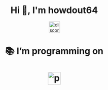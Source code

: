 <h1 align="center">Hi 👋, I'm howdout64</h1>
<p align="center">
  <a href="https://discord.com/users/572828427275599882" target="blank"><img width="35" alt="discord" src="https://cdn-icons-png.flaticon.com/512/3670/3670157.png"></a>
  </p>
<h1 align="center">📚 I’m programming on <h1 align="center">
<img width="40" alt="python" src="https://upload.wikimedia.org/wikipedia/commons/thumb/c/c3/Python-logo-notext.svg/1869px-Python-logo-notext.svg.png"></h1>
